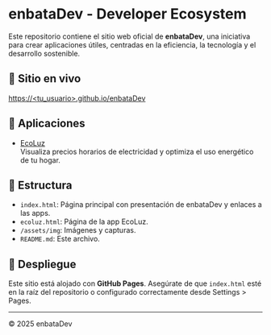 # enbataDev - Developer Ecosystem

Este repositorio contiene el sitio web oficial de **enbataDev**, una iniciativa para crear aplicaciones útiles, centradas en la eficiencia, la tecnología y el desarrollo sostenible.

## 🔗 Sitio en vivo
[https://<tu_usuario>.github.io/enbataDev](https://<tu_usuario>.github.io/enbataDev)

## 📱 Aplicaciones

- [EcoLuz](./ecoluz.html)  
  Visualiza precios horarios de electricidad y optimiza el uso energético de tu hogar.

## 📁 Estructura

- `index.html`: Página principal con presentación de enbataDev y enlaces a las apps.
- `ecoluz.html`: Página de la app EcoLuz.
- `/assets/img`: Imágenes y capturas.
- `README.md`: Este archivo.

## 🚀 Despliegue

Este sitio está alojado con **GitHub Pages**. Asegúrate de que `index.html` esté en la raíz del repositorio o configurado correctamente desde Settings > Pages.

---
© 2025 enbataDev
